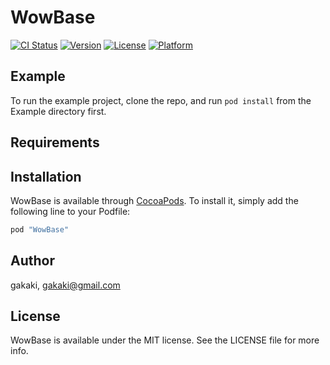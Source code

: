 # WowBase

[![CI Status](http://img.shields.io/travis/gakaki/WowBase.svg?style=flat)](https://travis-ci.org/gakaki/WowBase)
[![Version](https://img.shields.io/cocoapods/v/WowBase.svg?style=flat)](http://cocoapods.org/pods/WowBase)
[![License](https://img.shields.io/cocoapods/l/WowBase.svg?style=flat)](http://cocoapods.org/pods/WowBase)
[![Platform](https://img.shields.io/cocoapods/p/WowBase.svg?style=flat)](http://cocoapods.org/pods/WowBase)

## Example

To run the example project, clone the repo, and run `pod install` from the Example directory first.

## Requirements

## Installation

WowBase is available through [CocoaPods](http://cocoapods.org). To install
it, simply add the following line to your Podfile:

```ruby
pod "WowBase"
```

## Author

gakaki, gakaki@gmail.com

## License

WowBase is available under the MIT license. See the LICENSE file for more info.
